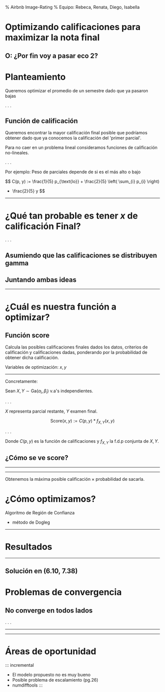 % Airbnb Image-Rating
% Equipo: Rebeca, Renata, Diego, Isabella

# Optimizando calificaciones para maximizar la nota final
## O: ¿Por fin voy a pasar eco 2?

# Planteamiento
Queremos optimizar el promedio de un semestre dado que ya pasaron bajas

. . .

## Función de calificación

Queremos encontrar la mayor calificación final posible que podríamos obtener
dado que ya conocemos la calificación del 'primer parcial'.

Para no caer en un problema lineal consideramos funciones de
calificación no-lineales.

. . .

Por ejemplo: Peso de parciales depende de si es el más alto o bajo

$$
C(p, y) := \frac{1}{5} p_{\text{lo}} + \frac{2}{5} \left(
\sum_{i} p_{i} \right)
+ \frac{2}{5} y
$$

----


# ¿Qué tan probable es tener $x \text{ }$  de calificación Final?

. . .

## Asumiendo que las calificaciones se distribuyen gamma



## Juntando ambas ideas



----



# ¿Cuál es nuestra función a optimizar?
## Función score

Calcula las posibles calificaciones finales dados los datos,
criterios de calificación y calificaciones dadas, ponderando por la probabilidad de obtener dicha calificación.

Variables de optimización: $x, y$

-----

Concretamente:

Sean $X, Y \sim \text{Ga}(\alpha_i, \beta_i)$ v.a's independientes.

. . .

$X$ representa parcial restante, $Y$ examen final.

$$
\text{Score}(x,y) := C(p, y) * f_{X, Y} (x, y)
$$

. . .

Donde $C(p, y)$ es la función de calificaciones y $f_{X, Y}$ la f.d.p
conjunta de $X, Y$.

## ¿Cómo se ve score?



-----



-----

Obtenemos la máxima posible calificación $×$ probabilidad de sacarla.

# ¿Cómo optimizamos?

Algoritmo de Región de Confianza

- método de Dogleg

----



# Resultados



----



## Solución en (6.10, 7.38)

# Problemas de convergencia

## No converge en todos lados

. . .



-----



-----


# Áreas de oportunidad

::: incremental
- El modelo propuesto no es muy bueno
- Posible problema de escalamiento (pg.26)
- numdifftools
:::
